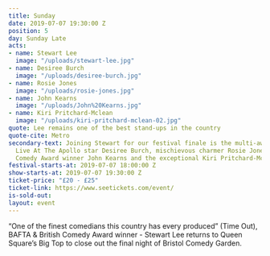 ```yaml
---
title: Sunday
date: 2019-07-07 19:30:00 Z
position: 5
day: Sunday Late
acts:
- name: Stewart Lee
  image: "/uploads/stewart-lee.jpg"
- name: Desiree Burch
  image: "/uploads/desiree-burch.jpg"
- name: Rosie Jones
  image: "/uploads/rosie-jones.jpg"
- name: John Kearns
  image: "/uploads/John%20Kearns.jpg"
- name: Kiri Pritchard-Mclean
  image: "/uploads/kiri-pritchard-mclean-02.jpg"
quote: Lee remains one of the best stand-ups in the country
quote-cite: Metro
secondary-text: Joining Stewart for our festival finale is the multi-award winning
  Live At The Apollo star Desiree Burch, mischievous charmer Rosie Jones, double Edinburgh
  Comedy Award winner John Kearns and the exceptional Kiri Pritchard-Mclean as host.
festival-starts-at: 2019-07-07 18:00:00 Z
show-starts-at: 2019-07-07 19:30:00 Z
ticket-price: "£20 - £25"
ticket-link: https://www.seetickets.com/event/
is-sold-out: 
layout: event
---
```


“One of the finest comedians this country has every produced” (Time Out), BAFTA & British Comedy Award winner - Stewart Lee returns to Queen Square’s Big Top to close out the final night of Bristol Comedy Garden.